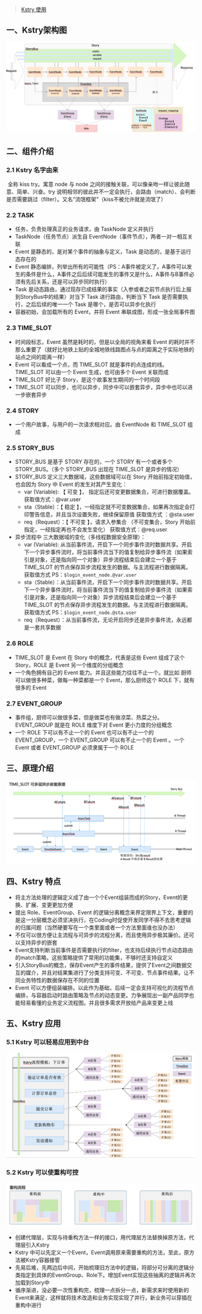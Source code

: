 >  [Kstry 使用](./use_kstry.md)

## 一、Kstry架构图

![image-20210131193019237](img/image-20210131193019237.png)

## 二、组件介绍

### 2.1 Kstry 名字由来

​	全称 kiss try。寓意 node 与 node 之间的接触关联，可以像亲吻一样让彼此随意、简单、兴奋。try 说明相邻的彼此并不一定会执行，会路由（match）、会判断是否需要跳过（filter）。又名“流氓框架”（kiss不被允许就是流氓了）

### 2.2 TASK

- 任务，负责处理真正的业务请求，由 TaskNode 定义并执行
- TaskNode（任务节点）派生自 EventNode（事件节点），两者一对一相互关联
- Event 是静态的，是对某个事件的抽象与定义，Task 是动态的，是基于运行态存在的
- Event 静态编排，列举出所有的可能性（PS：A事件被定义了，A事件可以发生的条件是什么，A事件之后后续可能发生的事件又是什么，A事件与B事件必须有先后关系，还是可以异步同时执行）
- Task 是动态路由，通过现存已成结果的事实（入参或者之前节点执行后上报到StoryBus中的结果）对当下 Task 进行路由，判断当下 Task 是否需要执行，之后后续的唯一一个 Task 是哪个，是否可以异步化执行
- 容器初始，会加载所有的 Event，并将 Event 串联成图，形成一张全局事件图

### 2.3 TIME_SLOT

- 时间段标志，Event 虽然是耗时的，但是以全局的视角来看 Event 的耗时并不那么重要了（就好比地铁上贴的全城地铁线路图点与点的距离之于实际地铁的站点之间的距离一样）
- Event 可以看成一个点，而 TIME_SLOT 就是事件的点连成的线。TIME_SLOT 可以由一个 Event 生成，也可由多个 Event 关联而成
- TIME_SLOT 好比子 Story，是这个故事发生期间的一个时间段
- TIME_SLOT 可以同步，也可以异步，同步中可以嵌套异步，异步中也可以进一步嵌套异步

### 2.4 STORY

- 一个用户故事，与用户的一次请求相对应。由 EventNode 和 TIME_SLOT 组成

### 2.5 STORY_BUS

- STORY_BUS 是基于 STORY 存在的，一个 STORY 有一个或者多个 STORY_BUS。（多个 STORY_BUS 出现在 TIME_SLOT 是异步的情况）
- STORY_BUS 定义三大数据域，这些数据域可以在 Story 开始前指定初始值，也会因为 Story 中 Event 的发生对其产生变化：
  - var (Variable): 【 可变 】， 指定后还可变更数据集合，可进行数据覆盖。获取值方式：@var.user
  - sta（Stable）：【 稳定 】，一经指定就不可变数据集合，如果再次指定会打印警告信息，并且当次设置失败，继续保留原值 获取值方式 ：@sta.user
  - req（Request）：【 不可变 】，请求入参集合 （不可变集合，Story 开始前指定，一经指定再也不会发生变化） 获取值方式：@req.user
- 异步流程中 三大数据域的变化（多线程数据安全原理）：
  - var (Variable): 从当前事件流，开启下一个同步事件流时数据共享。开启下一个异步事件流时，将当前事件流当下的值复制给异步事件流（如果索引是对象，还是指向同一个对象）异步流程结束后会建立一个基于 TIME_SLOT 的节点保存异步流程发生的数据。与主流程进行数据隔离。 获取值方式 PS：`$login_event_node.@var.user`
  - sta（Stable）：从当前事件流，开启下一个同步事件流时数据共享。开启下一个异步事件流时，将当前事件流当下的值复制给异步事件流（如果索引是对象，还是指向同一个对象）异步流程结束后会建立一个基于 TIME_SLOT 的节点保存异步流程发生的数据。与主流程进行数据隔离。 获取值方式 PS：`$login_event_node.@sta.user`
  - req（Request）：从当前事件流，无论开启同步还是异步事件流，永远都是一套共享数据

### 2.6 ROLE

- TIME_SLOT 是 Event 在 Story 中的概念，代表是这些 Event 组成了这个 Story，ROLE 是 Event 另一个维度的分组概念
- 一个角色拥有自己的 Event 能力。并且这些能力往往不止一个。就比如 厨师可以做很多种菜，做每一种菜都是一个 Event，那么厨师这个 ROLE 下，就有很多的 Event

### 2.7 EVENT_GROUP

- 事件组，厨师可以做很多菜，但是做菜也有做凉菜、热菜之分。EVENT_GROUP 就是在 ROLE 维度下对 Event 更小力度的分组概念
- 一个 ROLE 下可以有不止一个的 Event 也可以有不止一个的 EVENT_GROUP，一个 EVENT_GROUP 可以有不止一个的 Event 。一个 Event 或者 EVENT_GROUP 必须隶属于一个 ROLE

## 三、原理介绍

![image-20210131194248151](img/image-20210131194248151.png)

## 四、Kstry 特点

- 将主方法处理的逻辑定义成了由一个个Event组装而成的Story，Event的更换、扩展、变更更加方便
- 提出 Role、EventGroup、Event 的逻辑分离概念来界定限界上下文，重要的是这一分层概念必须坚决执行，在Coding时促使开发同学不得不去思考逻辑的归属问题（当然硬要写在一个类里面或者一个方法里面谁也没办法）
- 不仅可以很方便让主流程与可异步的流程分离，而且使用异步极其廉价。还可以支持异步的嵌套
- Event支持判断当前事件是否需要执行的filter，也支持后续执行节点动态路由的match策略，这些策略提供了常用的功能集，不够时还支持自定义
- 引入StoryBus的概念，保存Event产生的事件结果，提供了Event之间数据交互的媒介，并且对结果集进行了分类支持可变、不可变、节点事件结果。让不同业务特性的数据保存在不同的位置
- Event 可以方便组装编排。以此作为基础，后续一定会支持可视化的流程节点编排，与容器启动时路由策略及节点的动态变更。力争展现出一副产品同学也能轻易看懂的业务定义流程图。并且很多需求开放给产品来变更上线

## 五、Kstry 应用

### 5.1 Kstry 可以轻易应用到中台

![image-20210131194525561](img/image-20210131194525561.png)

### 5.2 Kstry 可以使重构可控

![image-20210131194601624](img/image-20210131194601624.png)

- 创建代理层，实现与待重构方法一样的接口，用代理层方法替换掉原方法，代理层引入Kstry
- Kstry 中可以先定义一个Event，Event调用原来需要重构的方法，至此，原方法被Kstry容器接管
- 先易后难，先两边后中间，开始梳理旧方法中的逻辑，将部分可分离的逻辑分类指定到具体的EventGroup、Role下。增加Event实现这些抽离的逻辑并再次加载到Story中
- 循序渐进，没必要一次性重构完，梳理一点拆分一点，新需求来时使用新的Event来满足，这样就将技术改造和业务实现实现了并行，新业务可以穿插在重构中进行